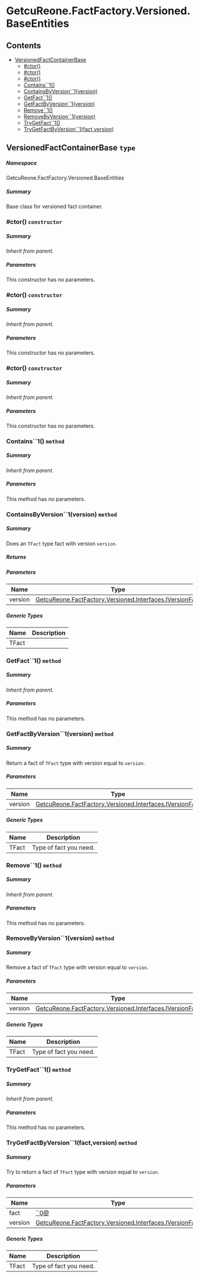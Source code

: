 <a name='assembly'></a>
# GetcuReone.FactFactory.Versioned.BaseEntities

## Contents

- [VersionedFactContainerBase](#T-GetcuReone-FactFactory-Versioned-BaseEntities-VersionedFactContainerBase 'GetcuReone.FactFactory.Versioned.BaseEntities.VersionedFactContainerBase')
  - [#ctor()](#M-GetcuReone-FactFactory-Versioned-BaseEntities-VersionedFactContainerBase-#ctor 'GetcuReone.FactFactory.Versioned.BaseEntities.VersionedFactContainerBase.#ctor')
  - [#ctor()](#M-GetcuReone-FactFactory-Versioned-BaseEntities-VersionedFactContainerBase-#ctor-System-Collections-Generic-IEnumerable{GetcuReone-FactFactory-Interfaces-IFact}- 'GetcuReone.FactFactory.Versioned.BaseEntities.VersionedFactContainerBase.#ctor(System.Collections.Generic.IEnumerable{GetcuReone.FactFactory.Interfaces.IFact})')
  - [#ctor()](#M-GetcuReone-FactFactory-Versioned-BaseEntities-VersionedFactContainerBase-#ctor-System-Collections-Generic-IEnumerable{GetcuReone-FactFactory-Interfaces-IFact},System-Boolean- 'GetcuReone.FactFactory.Versioned.BaseEntities.VersionedFactContainerBase.#ctor(System.Collections.Generic.IEnumerable{GetcuReone.FactFactory.Interfaces.IFact},System.Boolean)')
  - [Contains\`\`1()](#M-GetcuReone-FactFactory-Versioned-BaseEntities-VersionedFactContainerBase-Contains``1 'GetcuReone.FactFactory.Versioned.BaseEntities.VersionedFactContainerBase.Contains``1')
  - [ContainsByVersion\`\`1(version)](#M-GetcuReone-FactFactory-Versioned-BaseEntities-VersionedFactContainerBase-ContainsByVersion``1-GetcuReone-FactFactory-Versioned-Interfaces-IVersionFact- 'GetcuReone.FactFactory.Versioned.BaseEntities.VersionedFactContainerBase.ContainsByVersion``1(GetcuReone.FactFactory.Versioned.Interfaces.IVersionFact)')
  - [GetFact\`\`1()](#M-GetcuReone-FactFactory-Versioned-BaseEntities-VersionedFactContainerBase-GetFact``1 'GetcuReone.FactFactory.Versioned.BaseEntities.VersionedFactContainerBase.GetFact``1')
  - [GetFactByVersion\`\`1(version)](#M-GetcuReone-FactFactory-Versioned-BaseEntities-VersionedFactContainerBase-GetFactByVersion``1-GetcuReone-FactFactory-Versioned-Interfaces-IVersionFact- 'GetcuReone.FactFactory.Versioned.BaseEntities.VersionedFactContainerBase.GetFactByVersion``1(GetcuReone.FactFactory.Versioned.Interfaces.IVersionFact)')
  - [Remove\`\`1()](#M-GetcuReone-FactFactory-Versioned-BaseEntities-VersionedFactContainerBase-Remove``1 'GetcuReone.FactFactory.Versioned.BaseEntities.VersionedFactContainerBase.Remove``1')
  - [RemoveByVersion\`\`1(version)](#M-GetcuReone-FactFactory-Versioned-BaseEntities-VersionedFactContainerBase-RemoveByVersion``1-GetcuReone-FactFactory-Versioned-Interfaces-IVersionFact- 'GetcuReone.FactFactory.Versioned.BaseEntities.VersionedFactContainerBase.RemoveByVersion``1(GetcuReone.FactFactory.Versioned.Interfaces.IVersionFact)')
  - [TryGetFact\`\`1()](#M-GetcuReone-FactFactory-Versioned-BaseEntities-VersionedFactContainerBase-TryGetFact``1-``0@- 'GetcuReone.FactFactory.Versioned.BaseEntities.VersionedFactContainerBase.TryGetFact``1(``0@)')
  - [TryGetFactByVersion\`\`1(fact,version)](#M-GetcuReone-FactFactory-Versioned-BaseEntities-VersionedFactContainerBase-TryGetFactByVersion``1-``0@,GetcuReone-FactFactory-Versioned-Interfaces-IVersionFact- 'GetcuReone.FactFactory.Versioned.BaseEntities.VersionedFactContainerBase.TryGetFactByVersion``1(``0@,GetcuReone.FactFactory.Versioned.Interfaces.IVersionFact)')

<a name='T-GetcuReone-FactFactory-Versioned-BaseEntities-VersionedFactContainerBase'></a>
## VersionedFactContainerBase `type`

##### Namespace

GetcuReone.FactFactory.Versioned.BaseEntities

##### Summary

Base class for versioned fact container.

<a name='M-GetcuReone-FactFactory-Versioned-BaseEntities-VersionedFactContainerBase-#ctor'></a>
### #ctor() `constructor`

##### Summary

*Inherit from parent.*

##### Parameters

This constructor has no parameters.

<a name='M-GetcuReone-FactFactory-Versioned-BaseEntities-VersionedFactContainerBase-#ctor-System-Collections-Generic-IEnumerable{GetcuReone-FactFactory-Interfaces-IFact}-'></a>
### #ctor() `constructor`

##### Summary

*Inherit from parent.*

##### Parameters

This constructor has no parameters.

<a name='M-GetcuReone-FactFactory-Versioned-BaseEntities-VersionedFactContainerBase-#ctor-System-Collections-Generic-IEnumerable{GetcuReone-FactFactory-Interfaces-IFact},System-Boolean-'></a>
### #ctor() `constructor`

##### Summary

*Inherit from parent.*

##### Parameters

This constructor has no parameters.

<a name='M-GetcuReone-FactFactory-Versioned-BaseEntities-VersionedFactContainerBase-Contains``1'></a>
### Contains\`\`1() `method`

##### Summary

*Inherit from parent.*

##### Parameters

This method has no parameters.

<a name='M-GetcuReone-FactFactory-Versioned-BaseEntities-VersionedFactContainerBase-ContainsByVersion``1-GetcuReone-FactFactory-Versioned-Interfaces-IVersionFact-'></a>
### ContainsByVersion\`\`1(version) `method`

##### Summary

Does an `TFact` type fact with version `version`.

##### Returns



##### Parameters

| Name | Type | Description |
| ---- | ---- | ----------- |
| version | [GetcuReone.FactFactory.Versioned.Interfaces.IVersionFact](#T-GetcuReone-FactFactory-Versioned-Interfaces-IVersionFact 'GetcuReone.FactFactory.Versioned.Interfaces.IVersionFact') |  |

##### Generic Types

| Name | Description |
| ---- | ----------- |
| TFact |  |

<a name='M-GetcuReone-FactFactory-Versioned-BaseEntities-VersionedFactContainerBase-GetFact``1'></a>
### GetFact\`\`1() `method`

##### Summary

*Inherit from parent.*

##### Parameters

This method has no parameters.

<a name='M-GetcuReone-FactFactory-Versioned-BaseEntities-VersionedFactContainerBase-GetFactByVersion``1-GetcuReone-FactFactory-Versioned-Interfaces-IVersionFact-'></a>
### GetFactByVersion\`\`1(version) `method`

##### Summary

Return a fact of `TFact` type with version equal to `version`.

##### Parameters

| Name | Type | Description |
| ---- | ---- | ----------- |
| version | [GetcuReone.FactFactory.Versioned.Interfaces.IVersionFact](#T-GetcuReone-FactFactory-Versioned-Interfaces-IVersionFact 'GetcuReone.FactFactory.Versioned.Interfaces.IVersionFact') | Version. |

##### Generic Types

| Name | Description |
| ---- | ----------- |
| TFact | Type of fact you need. |

<a name='M-GetcuReone-FactFactory-Versioned-BaseEntities-VersionedFactContainerBase-Remove``1'></a>
### Remove\`\`1() `method`

##### Summary

*Inherit from parent.*

##### Parameters

This method has no parameters.

<a name='M-GetcuReone-FactFactory-Versioned-BaseEntities-VersionedFactContainerBase-RemoveByVersion``1-GetcuReone-FactFactory-Versioned-Interfaces-IVersionFact-'></a>
### RemoveByVersion\`\`1(version) `method`

##### Summary

Remove a fact of `TFact` type with version equal to `version`.

##### Parameters

| Name | Type | Description |
| ---- | ---- | ----------- |
| version | [GetcuReone.FactFactory.Versioned.Interfaces.IVersionFact](#T-GetcuReone-FactFactory-Versioned-Interfaces-IVersionFact 'GetcuReone.FactFactory.Versioned.Interfaces.IVersionFact') | Version. |

##### Generic Types

| Name | Description |
| ---- | ----------- |
| TFact | Type of fact you need. |

<a name='M-GetcuReone-FactFactory-Versioned-BaseEntities-VersionedFactContainerBase-TryGetFact``1-``0@-'></a>
### TryGetFact\`\`1() `method`

##### Summary

*Inherit from parent.*

##### Parameters

This method has no parameters.

<a name='M-GetcuReone-FactFactory-Versioned-BaseEntities-VersionedFactContainerBase-TryGetFactByVersion``1-``0@,GetcuReone-FactFactory-Versioned-Interfaces-IVersionFact-'></a>
### TryGetFactByVersion\`\`1(fact,version) `method`

##### Summary

Try to return a fact of `TFact` type with version equal to `version`.

##### Parameters

| Name | Type | Description |
| ---- | ---- | ----------- |
| fact | [\`\`0@](#T-``0@ '``0@') | fact. |
| version | [GetcuReone.FactFactory.Versioned.Interfaces.IVersionFact](#T-GetcuReone-FactFactory-Versioned-Interfaces-IVersionFact 'GetcuReone.FactFactory.Versioned.Interfaces.IVersionFact') | Version. |

##### Generic Types

| Name | Description |
| ---- | ----------- |
| TFact | Type of fact you need. |
